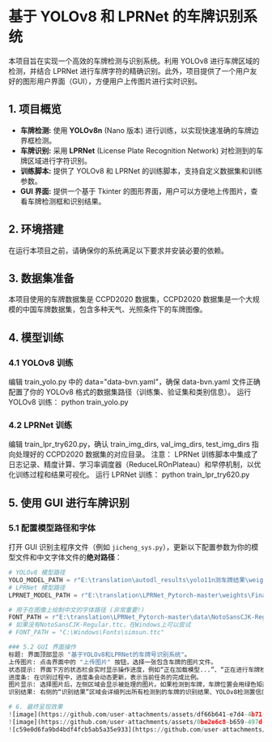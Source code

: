# 基于 YOLOv8 和 LPRNet 的车牌识别系统

本项目旨在实现一个高效的车牌检测与识别系统。利用 YOLOv8 进行车牌区域的检测，并结合 LPRNet 进行车牌字符的精确识别。此外，项目提供了一个用户友好的图形用户界面（GUI），方便用户上传图片进行实时识别。

## 1. 项目概览

* **车牌检测:** 使用 **YOLOv8n** (Nano 版本) 进行训练，以实现快速准确的车牌边界框检测。
* **车牌识别:** 采用 **LPRNet** (License Plate Recognition Network) 对检测到的车牌区域进行字符识别。
* **训练脚本:** 提供了 YOLOv8 和 LPRNet 的训练脚本，支持自定义数据集和训练参数。
* **GUI 界面:** 提供一个基于 Tkinter 的图形界面，用户可以方便地上传图片，查看车牌检测框和识别结果。

## 2. 环境搭建

在运行本项目之前，请确保你的系统满足以下要求并安装必要的依赖。

## 3. 数据集准备
本项目使用的车牌数据集是 CCPD2020 数据集，CCPD2020 数据集是一个大规模的中国车牌数据集，包含多种天气、光照条件下的车牌图像。

## 4. 模型训练
### 4.1 YOLOv8 训练
编辑 train_yolo.py 中的 data="data-bvn.yaml"，确保 data-bvn.yaml 文件正确配置了你的 YOLOv8 格式的数据集路径（训练集、验证集和类别信息）。
运行 YOLOv8 训练：
python train_yolo.py

### 4.2 LPRNet 训练
编辑 train_lpr_try620.py，确认 train_img_dirs, val_img_dirs, test_img_dirs 指向处理好的 CCPD2020 数据集的对应目录。
注意： LPRNet 训练脚本中集成了日志记录、精度计算、学习率调度器（ReduceLROnPlateau）和早停机制，以优化训练过程和结果可视化。
运行 LPRNet 训练：
python train_lpr_try620.py

## 5. 使用 GUI 进行车牌识别

### 5.1 配置模型路径和字体

打开 GUI 识别主程序文件（例如 `jicheng_sys.py`），更新以下配置参数为你的模型文件和中文字体文件的**绝对路径**：

```python
# YOLOv8 模型路径
YOLO_MODEL_PATH = r"E:\translation\autodl_results\yolo11n测车牌结果\weights\best.pt" # 替换为你的YOLOv8模型路径
# LPRNet 模型路径
LPRNET_MODEL_PATH = r"E:\translation\LPRNet_Pytorch-master\weights\Final_LPRNet_model.pth" # 替换为你的LPRNet模型路径

# 用于在图像上绘制中文的字体路径 (非常重要!)
FONT_PATH = r"E:\translation\LPRNet_Pytorch-master\data\NotoSansCJK-Regular.ttc" # 替换为你的中文字体路径
# 如果没有NotoSansCJK-Regular.ttc，在Windows上可以尝试
# FONT_PATH = "C:\Windows\Fonts\simsun.ttc"

### 5.2 GUI 界面操作
标题: 界面顶部显示 "基于YOLOv8和LPRNet的车牌号识别系统"。
上传图片: 点击界面中的 "上传图片" 按钮，选择一张包含车牌的图片文件。
状态提示: 界面下方的状态栏会实时显示操作进度，例如“正在加载模型...”、“正在进行车牌检测和识别...”、“车牌识别完成！”等。
进度条: 在识别过程中，进度条会动态更新，表示当前任务的完成比例。
图片显示: 选择图片后，左侧区域会显示被处理的图片。如果检测到车牌，车牌位置会用绿色矩形框标注，并在框上方显眼地显示红色的车牌识别结果和YOLOv8置信度。
识别结果: 右侧的“识别结果”区域会详细列出所有检测到的车牌的识别结果、YOLOv8检测置信度和精确的边界框坐标。

# 6. 最终呈现效果
![image](https://github.com/user-attachments/assets/df66b641-e7d4-4b71-b55d-9737f423bb4b)
![image](https://github.com/user-attachments/assets/0be2e6c8-b659-497d-b933-1d41101e882c)
![c59e0d6fa9bd4bdf4fcb5ab5a35e933](https://github.com/user-attachments/assets/7785a09a-2c02-4416-afe0-e77455da65d0)
